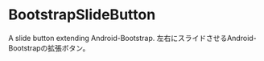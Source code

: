 BootstrapSlideButton
====================

A slide button extending Android-Bootstrap. 左右にスライドさせるAndroid-Bootstrapの拡張ボタン。
